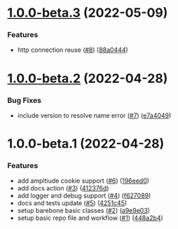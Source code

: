 # [1.0.0-beta.3](https://github.com/amplitude/experiment-ruby-server/compare/v1.0.0-beta.2...v1.0.0-beta.3) (2022-05-09)


### Features

* http connection reuse ([#8](https://github.com/amplitude/experiment-ruby-server/issues/8)) ([88a0444](https://github.com/amplitude/experiment-ruby-server/commit/88a0444abbec2d33f35ce7457484c327e3f42ef4))

# [1.0.0-beta.2](https://github.com/amplitude/experiment-ruby-server/compare/v1.0.0-beta.1...v1.0.0-beta.2) (2022-04-28)


### Bug Fixes

* include version to resolve name error ([#7](https://github.com/amplitude/experiment-ruby-server/issues/7)) ([e7a4049](https://github.com/amplitude/experiment-ruby-server/commit/e7a40493950475c97de80f1dfb562b2218869905))

# 1.0.0-beta.1 (2022-04-28)


### Features

* add ampltiude cookie support ([#6](https://github.com/amplitude/experiment-ruby-server/issues/6)) ([196eed0](https://github.com/amplitude/experiment-ruby-server/commit/196eed0c75b0d6cf230ac1f0a9f34e70dc9ba755))
* add docs action ([#3](https://github.com/amplitude/experiment-ruby-server/issues/3)) ([412376d](https://github.com/amplitude/experiment-ruby-server/commit/412376d41aba4f112487402c1ee88d4ac0b39ea9))
* add logger and debug support ([#4](https://github.com/amplitude/experiment-ruby-server/issues/4)) ([f627089](https://github.com/amplitude/experiment-ruby-server/commit/f6270895f28887b27bffec8b2c2c9f67169d8698))
* docs and tests update ([#5](https://github.com/amplitude/experiment-ruby-server/issues/5)) ([4251c45](https://github.com/amplitude/experiment-ruby-server/commit/4251c455498e20e8be1c1f51b8afe08c6f97709a))
* setup barebone basic classes ([#2](https://github.com/amplitude/experiment-ruby-server/issues/2)) ([a9e9e03](https://github.com/amplitude/experiment-ruby-server/commit/a9e9e03ba4979e5b3aba67d49d9c94cc4ee2c62b))
* setup basic repo file and workflow ([#1](https://github.com/amplitude/experiment-ruby-server/issues/1)) ([448a2b4](https://github.com/amplitude/experiment-ruby-server/commit/448a2b4dec4b5df15c18d60ec2cc1e282e0ac15d))
